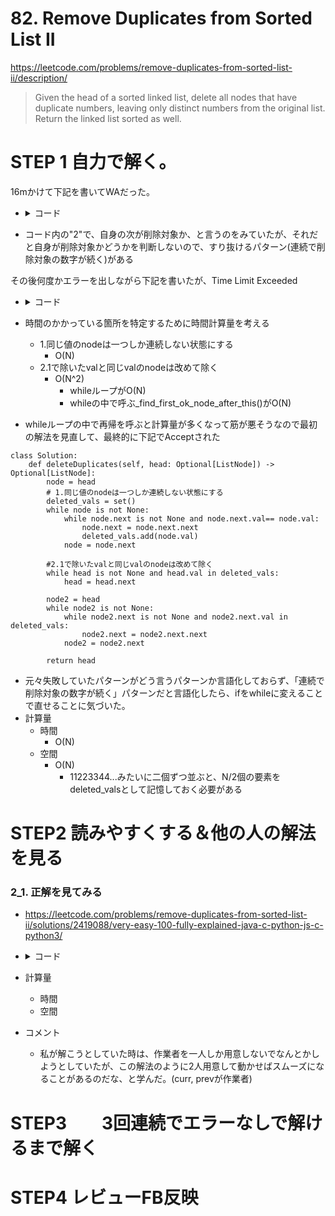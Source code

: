 # 82. Remove Duplicates from Sorted List II
https://leetcode.com/problems/remove-duplicates-from-sorted-list-ii/description/
>Given the head of a sorted linked list, delete all nodes that have duplicate numbers, leaving only distinct numbers from the original list. Return the linked list sorted as well.



# STEP 1 自力で解く。

16mかけて下記を書いてWAだった。
 - <details><summary>コード</summary>

    ```py
    # Definition for singly-linked list.
    # class ListNode:
    #     def __init__(self, val=0, next=None):
    #         self.val = val
    #         self.next = next
    class Solution:
        def deleteDuplicates(self, head: Optional[ListNode]) -> Optional[ListNode]:
            node = head
            # 1.同じ値のnodeは一つしか連続しない状態にする
            deleted_vals = set()
            while node is not None:
                while node.next is not None and node.next.val== node.val:
                    node.next = node.next.next
                    deleted_vals.add(node.val)
                node = node.next
            #2.1で除いたvalと同じvalのnodeは改めて除く
            if head.val in deleted_vals:
                head = head.next
            
            node2 = head
            while node2 is not None:
                if node2.next is not None and node2.next.val in deleted_vals:
                    node2.next = node2.next.next
                node2 = node2.next
            
            return head
    ```
    </details>

- コード内の"2"で、自身の次が削除対象か、と言うのをみていたが、それだと自身が削除対象かどうかを判断しないので、すり抜けるパターン(連続で削除対象の数字が続く)がある

その後何度かエラーを出しながら下記を書いたが、Time Limit Exceeded
 - <details><summary>コード</summary>

    ```py
    class Solution:

        def deleteDuplicates(self, head: Optional[ListNode]) -> Optional[ListNode]:
            node = head
            # 1.同じ値のnodeは一つしか連続しない状態にする
            deleted_vals = set()
            while node is not None:
                while node.next is not None and node.next.val== node.val:
                    node.next = node.next.next
                    deleted_vals.add(node.val)
                node = node.next
            #2.1で除いたvalと同じvalのnodeは改めて除く
            if head.val in deleted_vals:
                head = head.next
            node2 = head
            while node2 is not None:
                node2.next = self._find_first_ok_node_after_this(node2, deleted_vals)
                node2 = node2.next
            
            return head

        def _find_first_ok_node_after_this(self, node, deleted_vals):
            if node not in deleted_vals: 
                return node
            return self._find_ok_node_after_this(node.next)

    ```
</details>

- 時間のかかっている箇所を特定するために時間計算量を考える
    -  1.同じ値のnodeは一つしか連続しない状態にする
        - O(N)
    - 2.1で除いたvalと同じvalのnodeは改めて除く
        - O(N^2)
            - whileループがO(N)
            - whileの中で呼ぶ_find_first_ok_node_after_this()がO(N)

- whileループの中で再帰を呼ぶと計算量が多くなって筋が悪そうなので最初の解法を見直して、最終的に下記でAcceptされた
```
class Solution:
    def deleteDuplicates(self, head: Optional[ListNode]) -> Optional[ListNode]:
        node = head
        # 1.同じ値のnodeは一つしか連続しない状態にする
        deleted_vals = set()
        while node is not None:
            while node.next is not None and node.next.val== node.val:
                node.next = node.next.next
                deleted_vals.add(node.val)
            node = node.next

        #2.1で除いたvalと同じvalのnodeは改めて除く
        while head is not None and head.val in deleted_vals:
            head = head.next
        
        node2 = head
        while node2 is not None:
            while node2.next is not None and node2.next.val in deleted_vals:
                node2.next = node2.next.next
            node2 = node2.next
        
        return head

```
- 元々失敗していたパターンがどう言うパターンか言語化しておらず、「連続で削除対象の数字が続く」パターンだと言語化したら、ifをwhileに変えることで直せることに気づいた。
- 計算量
    - 時間
        - O(N)
    - 空間
        - O(N)
            - 11223344...みたいに二個ずつ並ぶと、N/2個の要素をdeleted_valsとして記憶しておく必要がある

# STEP2 読みやすくする＆他の人の解法を見る
### 2_1.  正解を見てみる
- https://leetcode.com/problems/remove-duplicates-from-sorted-list-ii/solutions/2419088/very-easy-100-fully-explained-java-c-python-js-c-python3/
- <details><summary>コード</summary>
    ```
    class Solution(object):
        def deleteDuplicates(self, head):
            fake = ListNode(-1)
            fake.next = head
            # We use prev (for node just before duplications begins), curr (for the last node of the duplication group)...
            curr, prev = head, fake
            while curr:
                # while we have curr.next and its value is equal to curr...
                # It means, that we have one more duplicate...
                while curr.next and curr.val == curr.next.val:
                    # So move curr pointer to the right...
                    curr = curr.next
                # If it happens, that prev.next equal to curr...
                # It means, that we have only 1 element in the group of duplicated elements...
                if prev.next == curr:
                    # Don't need to delete it, we move both pointers to right...
                    prev = prev.next
                    curr = curr.next
                # Otherwise, we need to skip a group of duplicated elements...
                # set prev.next = curr.next, and curr = prev.next...
                else:
                    prev.next = curr.next
                    curr = prev.next
            # Return the linked list...
            return fake.next
    ```
    </details>
- 計算量
    - 時間
    - 空間

- コメント
    - 私が解こうとしていた時は、作業者を一人しか用意しないでなんとかしようとしていたが、この解法のように2人用意して動かせばスムーズになることがあるのだな、と学んだ。(curr, prevが作業者)



# STEP3　　3回連続でエラーなしで解けるまで解く

# STEP4 レビューFB反映